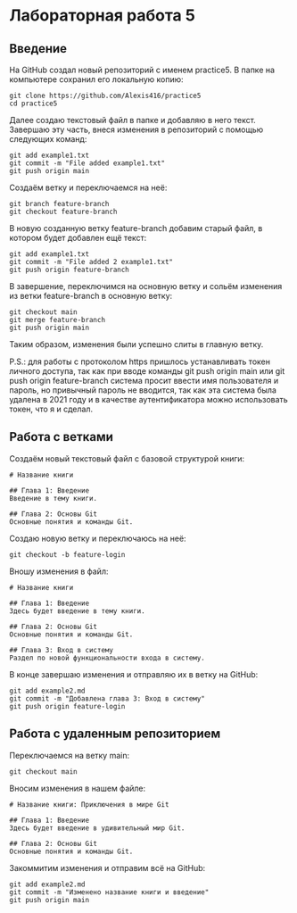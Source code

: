 # Лабораторная работа 5
## Введение

На GitHub создал новый репозиторий с именем practice5. В папке на компьютере сохранил его локальную копию:
```
git clone https://github.com/Alexis416/practice5
cd practice5
```
Далее создаю текстовый файл в папке и добавляю в него текст. Завершаю эту часть, внеся изменения в репозиторий с помощью следующих команд:
```
git add example1.txt
git commit -m "File added example1.txt"
git push origin main
```
Создаём ветку и переключаемся на неё:
```
git branch feature-branch
git checkout feature-branch
```
В новую созданную ветку feature-branch добавим старый файл, в котором будет добавлен ещё текст:
```
git add example1.txt
git commit -m "File added 2 example1.txt"
git push origin feature-branch
```
В завершение, переключимся на основную ветку и сольём изменения из ветки feature-branch в основную ветку:
```
git checkout main
git merge feature-branch
git push origin main
```
Таким образом, изменения были успешно слиты в главную ветку.

P.S.: для работы с протоколом https пришлось устанавливать токен личного доступа, так как при вводе команды 
git push origin main или git push origin feature-branch система просит ввести имя пользователя и пароль, но привычный пароль не вводится, так как эта система была удалена в 2021 году и в качестве аутентификатора можно использовать токен, что я и сделал.

## Работа с ветками
Создаём новый текстовый файл с базовой структурой книги:
```
# Название книги

## Глава 1: Введение
Введение в тему книги.

## Глава 2: Основы Git
Основные понятия и команды Git.
```
Создаю новую ветку и переключаюсь на неё:
```
git checkout -b feature-login
```
Вношу изменения в файл:
```
# Название книги

## Глава 1: Введение
Здесь будет введение в тему книги.

## Глава 2: Основы Git
Основные понятия и команды Git.

## Глава 3: Вход в систему
Раздел по новой функциональности входа в систему.
```
В конце завершаю изменения и отправляю их в ветку на GitHub:
```
git add example2.md
git commit -m "Добавлена глава 3: Вход в систему"
git push origin feature-login
```

## Работа с удаленным репозиторием
Переключаемся на ветку main:
```
git checkout main
```
Вносим изменения в нашем файле:
```
# Название книги: Приключения в мире Git

## Глава 1: Введение
Здесь будет введение в удивительный мир Git.

## Глава 2: Основы Git
Основные понятия и команды Git.
```
Закоммитим изменения и отправим всё на GitHub:
```
git add example2.md
git commit -m "Изменено название книги и введение"
git push origin main
```
